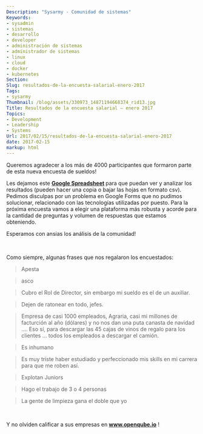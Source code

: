 ```yaml
---
Description: "Sysarmy - Comunidad de sistemas"
Keywords:
- sysadmin 
- sistemas
- desarrollo
- developer
- administración de sistemas
- administrador de sistemas
- linux
- cloud
- docker
- kubernetes
Section: 
Slug: resultados-de-la-encuesta-salarial-enero-2017
Tags:
- sysarmy
Thumbnail: /blog/assets/330973_14871194668374_rid13.jpg
Title: Resultados de la encuesta salarial – enero 2017
Topics:
- Development
- Leadership
- Systems
Url: 2017/02/15/resultados-de-la-encuesta-salarial-enero-2017
date: 2017-02-15
markup: html
---
```


<p>Queremos agradecer a los más de 4000 participantes que formaron parte de esta nueva encuesta de sueldos!</p>
<p>Les dejamos este <strong><a href="https://goo.gl/zbKKIy" target="_blank" rel="noopener">Google Spreadsheet</a> </strong>para que puedan ver y analizar los resultados (pueden hacer una copia o bajar las hojas en formato csv). Pedimos disculpas por un problema en Google Forms que no pudimos solucionar, relacionado con las tecnologías utilizadas por puesto. Para la próxima encuesta vamos a elegir una plataforma más robusta y acorde para la cantidad de preguntas y volumen de respuestas que estamos obteniendo.</p>
<p>Esperamos con ansias los análisis de la comunidad!</p>
<p>&nbsp;</p>
<p>Como siempre, algunas frases que nos regalaron los encuestados:</p>
<blockquote><p>Apesta</p></blockquote>
<blockquote><p>asco</p></blockquote>
<blockquote><p>Cubro el Rol de Director, sin embargo mi sueldo es el de un auxiliar.</p></blockquote>
<blockquote><p>Dejen de ratonear en todo, jefes.</p></blockquote>
<blockquote><p>Empresa de casi 1000 empleados, Agraria, casi mi millones de facturción al año (dólares) y no nos dan una puta canasta de navidad .... Eso sí, para descargar las 45 cajas de vinos de regalo para los clientes ... todos los empleados a descargar el camión.</p></blockquote>
<blockquote><p>Es inhumano</p></blockquote>
<blockquote><p>Es muy triste haber estudiado y perfeccionado mis skills en mi carrera para que me roben así.</p></blockquote>
<blockquote><p>Explotan Juniors</p></blockquote>
<blockquote><p>Hago el trabajo de 3 o 4 personas</p></blockquote>
<blockquote><p>La gente de limpieza gana el doble que yo</p></blockquote>
<p>&nbsp;</p>
<p>Y no olviden calificar a sus empresas en <strong><a href="http://www.openqube.io/">www.openqube.io</a></strong> !</p>
